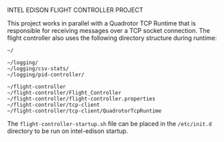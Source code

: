 INTEL EDISON FLIGHT CONTROLLER PROJECT

This project works in parallel with a Quadrotor TCP Runtime that is responsible for receiving messages over a TCP socket connection. The flight controller also uses the following directory structure during runtime:

```
~/

~/logging/
~/logging/csv-stats/
~/logging/pid-controller/

~/flight-controller
~/flight-controller/Flight_Controller
~/flight-controller/flight-controller.properties
~/flight-controller/tcp-client
~/flight-controller/tcp-client/QuadrotorTcpRuntime
```

The `flight-controller-startup.sh` file can be placed in the `/etc/init.d` directory to be run on intel-edison startup.
